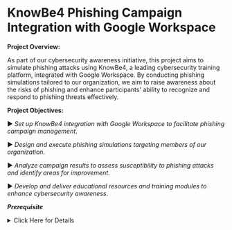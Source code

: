 #  KnowBe4 Phishing Campaign Integration with Google Workspace

**Project Overview:**

As part of our cybersecurity awareness initiative, this project aims to simulate phishing attacks using KnowBe4, a leading cybersecurity training platform, integrated with Google Workspace. By conducting phishing simulations tailored to our organization, we aim to raise awareness about the risks of phishing and enhance participants' ability to recognize and respond to phishing threats effectively.

**Project Objectives:**

▶️ *Set up KnowBe4 integration with Google Workspace to facilitate phishing campaign management*.

▶️ *Design and execute phishing simulations targeting members of our organization*.

▶️ *Analyze campaign results to assess susceptibility to phishing attacks and identify areas for improvement*.

▶️ *Develop and deliver educational resources and training modules to enhance cybersecurity awareness*.

***Prerequisite*** 
<details><summary>Click Here for Details</summary>
  
  *You will need the following account set up before proceeding with the project*
  
➡️Google Workspace Domain account 
  
➡️ KnowBe4 Account.
  
</details>
